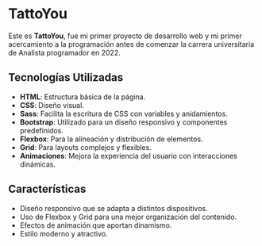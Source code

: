 # TattoYou

Este es **TattoYou**, fue mi primer proyecto de desarrollo web y mi primer acercamiento a la programación antes de comenzar la carrera universitaria de Analista programador en 2022.

## Tecnologías Utilizadas

- **HTML**: Estructura básica de la página.
- **CSS**: Diseño visual.
- **Sass**: Facilita la escritura de CSS con variables y anidamientos.
- **Bootstrap**: Utilizado para un diseño responsivo y componentes predefinidos.
- **Flexbox**: Para la alineación y distribución de elementos.
- **Grid**: Para layouts complejos y flexibles.
- **Animaciones**: Mejora la experiencia del usuario con interacciones dinámicas.

## Características

- Diseño responsivo que se adapta a distintos dispositivos.
- Uso de Flexbox y Grid para una mejor organización del contenido.
- Efectos de animación que aportan dinamismo.
- Estilo moderno y atractivo.
